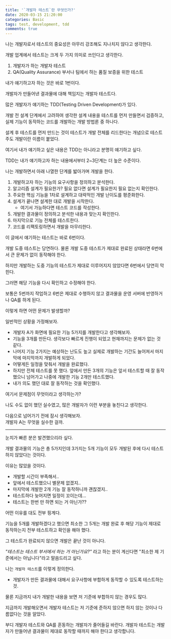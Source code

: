 ```yaml
---
title: '`개발자 테스트`란 무엇인가?'
date: 2020-03-15 21:20:00
categories: Basic
tags: test, development, tdd
comments: true
---
```


나는 개발자로서 테스트의 중요성은 아무리 강조해도 지나치지 않다고 생각한다.

개발 업계에서 테스트는 크게 두 가지 의미로 쓰인다고 생각한다.

1. 개발자가 하는 개발자 테스트
2. QA(Quality Assurance) 부서나 팀에서 하는 품질 보증을 위한 테스트

내가 얘기하고자 하는 것은 바로 1번이다.

개발자가 만들어낸 결과물에 대해 책임지는 개발자 테스트다.

많은 개발자가 얘기하는 TDD(Testing Driven Development)가 있다.

개발 전 설계 단계에서 고려하여 생각한 설계 내용을 테스트를 먼저 만들면서 검증하고, 실제 기능이 동작하는 코드를 개발하는 개발 방법론 중 하나다.

설계 후 테스트를 먼저 만드는 것이 테스트가 개발 전체를 리드한다는 개념으로 테스트 주도 개발이란 이름이 붙었다.

여기서 내가 얘기하고 싶은 내용은 TDD는 아니라고 분명히 얘기하고 싶다.

TDD는 내가 얘기하고자 하는 내용에서부터 2~3단계는 더 높은 수준이다.

나는 개발하면서 아래 나열한 단계를 밟아가며 개발을 한다.

1. 개발하고자 하는 기능의 요구사항을 정의하고 분석한다.
2. 알고리즘 설계가 필요한가? 필요 없다면 설계가 필요한지 필요 없는지 확인한다.
3. 주요한 핵심 기능을 1차로 설계하고 대략적인 개발 난이도를 평준화한다.
4. 설계가 끝나면 설계한 대로 개발을 시작한다.
    - 여기서 가능하다면 테스트 코드를 작성한다.
5. 개발한 결과물이 정의하고 분석한 내용과 맞는지 확인한다.
6. 마지막으로 기능 전체를 테스트한다.
7. 코드를 리팩토링하면서 개발을 마무리한다.

이 글에서 얘기하는 테스트는 바로 6번이다.

개발 도중 테스트는 당연하다. 물론 개발 도중 테스트가 제대로 완료된 상태라면 6번에서 큰 문제가 없이 동작해야 한다.

하지만 개발하는 도중 기능의 테스트가 제대로 이루어지지 않았다면 6번에서 당연히 막힌다.

그러면 해당 기능을 다시 확인하고 수정해야 한다.

보통은 5번까지 작업하고 6번은 제대로 수행하지 않고 결과물을 운영 서버에 반영하거나 QA를 하게 된다.

이렇게 하면 어떤 문제가 발생할까?

일반적인 상황을 가정해보자.

- 개발자 A가 화면에 필요한 기능 5가지를 개발한다고 생각해보자.
- 기능을 3개를 만든다. 생각보다 빠르게 진행이 되었고 현재까지는 문제가 없는 것 같다.
- 나머지 기능 2가지는 예상하는 난도도 높고 실제로 개발하는 기간도 늘어져서 마지막에 마지막까지 개발하게 되었다.
- 어떻게든 일정을 맞춰서 개발을 완료했다.
- 하지만 전체 테스트를 못 했다. 앞에서 만든 3개의 기능은 앞서 테스트할 때 잘 동작 했으니 넘어가고 나중에 개발한 기능 2개만 테스트했다.
- 내가 의도 했던 대로 잘 동작하는 것을 확인했다.

여기서 문제점이 무엇이라고 생각하는가?

나도 수도 없이 했던 실수였고, 많은 개발자가 이런 부분을 놓친다고 생각한다.

다음으로 넘어가기 전에 잠시 생각해보자.  
개발자 A는 무엇을 실수한 걸까.  

---

눈치가 빠른 분은 발견했으리라 싶다.

개발 결과물의 기능은 총 5가지인데 3가지는 5개 기능이 모두 개발된 후에 다시 테스트하지 않았다는 것이다.

이유는 많았을 것이다.

- 개발할 시간이 부족해서..
- 앞에서 테스트했으니 별문제 없겠지..
- 마지막에 개발한 2개 기능 잘 동작하니까 괜찮겠지..
- 테스트하다 늦어지면 일정이 꼬이는데...
- 테스트는 한번 만 하면 되는 거 아닌가??

 어떤 이유를 대도 전부 핑계다.

기능을 5개를 개발하겠다고 했으면 최소한 그 5개는 개발 완료 후 해당 기능이 제대로 동작하는지 전부 테스트하고 확인을 해야 했다.

그 테스트가 완료되지 않으면 개발은 끝난 것이 아니다.

*"테스트는 테스트 부서에서 하는 거 아닌가요?"* 라고 하는 분이 계신다면 "최소한 제 기준에서는 아닙니다"라고 말씀드리고 싶다.

나는 `개발자 테스트`를 이렇게 정의한다.

- 개발자가 만든 결과물에 대해서 요구사항에 부합하게 동작할 수 있도록 테스트하는 것.

물론 지금까지 내가 개발한 내용을 보면 저 기준에 부합하지 않는 경우도 많다.

지금까지 개발해오면서 개발자 테스트는 저 기준에 준하지 않으면 하지 않는 것이나 다름없다는 것을 알았다.

부디 개발자 테스트와 QA를 혼동하는 개발자가 줄어들길 바란다.
개발자 테스트는 개발자가 만들어낸 결과물이 제대로 동작할 때까지 해야 한다고 생각합니다.
